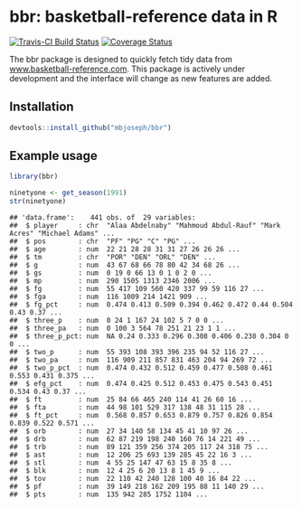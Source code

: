 
bbr: basketball-reference data in R
===================================

[![Travis-CI Build Status](https://travis-ci.org/mbjoseph/bbr.svg?branch=master)](https://travis-ci.org/mbjoseph/bbr) [![Coverage Status](https://img.shields.io/codecov/c/github/mbjoseph/bbr/master.svg)](https://codecov.io/github/mbjoseph/bbr?branch=master)

<!-- README.md is generated from README.Rmd. Please edit that file -->
The bbr package is designed to quickly fetch tidy data from www.basketball-reference.com. This package is actively under development and the interface will change as new features are added.

Installation
------------

``` r
devtools::install_github("mbjoseph/bbr")
```

Example usage
-------------

``` r
library(bbr)

ninetyone <- get_season(1991)
str(ninetyone)
```

    ## 'data.frame':    441 obs. of  29 variables:
    ##  $ player     : chr  "Alaa Abdelnaby" "Mahmoud Abdul-Rauf" "Mark Acres" "Michael Adams" ...
    ##  $ pos        : chr  "PF" "PG" "C" "PG" ...
    ##  $ age        : num  22 21 28 28 31 31 27 26 26 26 ...
    ##  $ tm         : chr  "POR" "DEN" "ORL" "DEN" ...
    ##  $ g          : num  43 67 68 66 78 80 42 34 68 26 ...
    ##  $ gs         : num  0 19 0 66 13 0 1 0 2 0 ...
    ##  $ mp         : num  290 1505 1313 2346 2006 ...
    ##  $ fg         : num  55 417 109 560 420 337 99 59 116 27 ...
    ##  $ fga        : num  116 1009 214 1421 909 ...
    ##  $ fg_pct     : num  0.474 0.413 0.509 0.394 0.462 0.472 0.44 0.504 0.43 0.37 ...
    ##  $ three_p    : num  0 24 1 167 24 102 5 7 0 0 ...
    ##  $ three_pa   : num  0 100 3 564 78 251 21 23 1 1 ...
    ##  $ three_p_pct: num  NA 0.24 0.333 0.296 0.308 0.406 0.238 0.304 0 0 ...
    ##  $ two_p      : num  55 393 108 393 396 235 94 52 116 27 ...
    ##  $ two_pa     : num  116 909 211 857 831 463 204 94 269 72 ...
    ##  $ two_p_pct  : num  0.474 0.432 0.512 0.459 0.477 0.508 0.461 0.553 0.431 0.375 ...
    ##  $ efg_pct    : num  0.474 0.425 0.512 0.453 0.475 0.543 0.451 0.534 0.43 0.37 ...
    ##  $ ft         : num  25 84 66 465 240 114 41 26 60 16 ...
    ##  $ fta        : num  44 98 101 529 317 138 48 31 115 28 ...
    ##  $ ft_pct     : num  0.568 0.857 0.653 0.879 0.757 0.826 0.854 0.839 0.522 0.571 ...
    ##  $ orb        : num  27 34 140 58 134 45 41 10 97 26 ...
    ##  $ drb        : num  62 87 219 198 240 160 76 14 221 49 ...
    ##  $ trb        : num  89 121 359 256 374 205 117 24 318 75 ...
    ##  $ ast        : num  12 206 25 693 139 285 45 22 16 3 ...
    ##  $ stl        : num  4 55 25 147 47 63 15 8 35 8 ...
    ##  $ blk        : num  12 4 25 6 20 13 8 1 45 9 ...
    ##  $ tov        : num  22 110 42 240 128 100 40 16 84 22 ...
    ##  $ pf         : num  39 149 218 162 209 195 88 11 140 29 ...
    ##  $ pts        : num  135 942 285 1752 1104 ...

